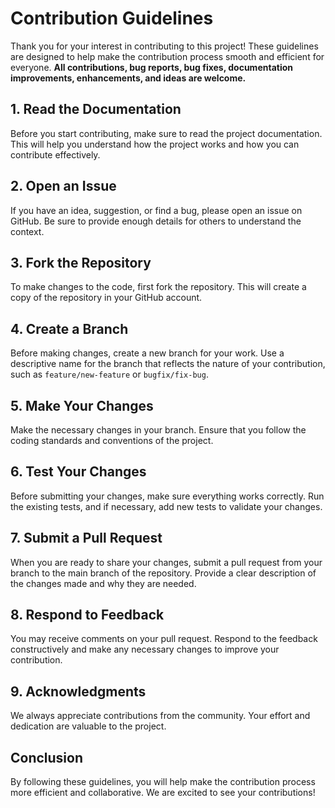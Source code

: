# Contribution Guidelines

Thank you for your interest in contributing to this project! These guidelines are designed to help make the contribution process smooth and efficient for everyone. **All contributions, bug reports, bug fixes, documentation improvements, enhancements, and ideas are welcome.**

## 1. Read the Documentation
Before you start contributing, make sure to read the project documentation. This will help you understand how the project works and how you can contribute effectively.

## 2. Open an Issue
If you have an idea, suggestion, or find a bug, please open an issue on GitHub. Be sure to provide enough details for others to understand the context.

## 3. Fork the Repository
To make changes to the code, first fork the repository. This will create a copy of the repository in your GitHub account.

## 4. Create a Branch
Before making changes, create a new branch for your work. Use a descriptive name for the branch that reflects the nature of your contribution, such as `feature/new-feature` or `bugfix/fix-bug`.

## 5. Make Your Changes
Make the necessary changes in your branch. Ensure that you follow the coding standards and conventions of the project.

## 6. Test Your Changes
Before submitting your changes, make sure everything works correctly. Run the existing tests, and if necessary, add new tests to validate your changes.

## 7. Submit a Pull Request
When you are ready to share your changes, submit a pull request from your branch to the main branch of the repository. Provide a clear description of the changes made and why they are needed.

## 8. Respond to Feedback
You may receive comments on your pull request. Respond to the feedback constructively and make any necessary changes to improve your contribution.

## 9. Acknowledgments
We always appreciate contributions from the community. Your effort and dedication are valuable to the project.

## Conclusion
By following these guidelines, you will help make the contribution process more efficient and collaborative. We are excited to see your contributions!

